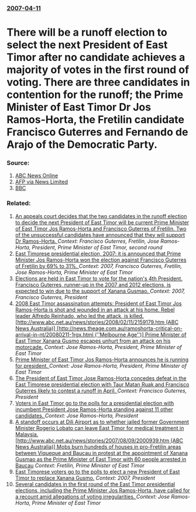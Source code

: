 ### [2007-04-11](/news/2007/04/11/index.md)

#  There will be a runoff election to select the next President of East Timor after no candidate achieves a majority of votes in the first round of voting. There are three candidates in contention for the runoff; the Prime Minister of East Timor Dr Jos Ramos-Horta, the Fretilin candidate Francisco Guterres and Fernando de Arajo of the Democratic Party. 




### Source:

1. [ABC News Online](http://www.abc.net.au/news/newsitems/200704/s1894346.htm)
2. [AFP via News Limited](http://www.news.com.au/story/0,10117,21538800-401,00.html)
3. [BBC](http://news.bbc.co.uk/2/hi/asia-pacific/6543685.stm)

### Related:

1. [ An appeals court decides that the two candidates in the runoff election to decide the next President of East Timor will be current Prime Minister of East Timor Jos Ramos-Horta and Francisco Guterres of Fretilin. Two of the unsuccessful candidates have announced that they will support Dr Ramos-Horta. ](/news/2007/04/21/an-appeals-court-decides-that-the-two-candidates-in-the-runoff-election-to-decide-the-next-president-of-east-timor-will-be-current-prime-mi.md) _Context: Francisco Guterres, Fretilin, Jose Ramos-Horta, President, Prime Minister of East Timor, second round_
2. [ East Timorese presidential election, 2007: it is announced that Prime Minister Jos Ramos-Horta won the election against Francisco Guterres of Fretilin by 69% to 31%. ](/news/2007/05/11/east-timorese-presidential-election-2007-it-is-announced-that-prime-minister-jose-ramos-horta-won-the-election-against-francisco-guterres.md) _Context: 2007, Francisco Guterres, Fretilin, Jose Ramos-Horta, Prime Minister of East Timor_
3. [Elections are held in East Timor to vote for the nation's 4th President. Francisco Guterres, runner-up in the 2007 and 2012 elections, is expected to win due to the support of Xanana Gusmao. ](/news/2017/03/20/elections-are-held-in-east-timor-to-vote-for-the-nation-s-4th-president-francisco-guterres-runner-up-in-the-2007-and-2012-elections-is-ex.md) _Context: 2007, Francisco Guterres, President_
4. [ 2008 East Timor assassination attempts:  President of East Timor Jos Ramos-Horta is shot and wounded in an attack at his home. Rebel leader Alfredo Reinhado, who led the attack, is killed. [http://www.abc.net.au/news/stories/2008/02/11/2159179.htm (ABC News Australia)] [http://news.theage.com.au/ramoshorta-critical-on-arrival-in-nt/20080211-1rgx.html (''Melbourne Age'')] Prime Minister of East Timor Xanana Gusmo escapes unhurt from an attack on his motorcade.](/news/2008/02/11/2008-east-timor-assassination-attempts-p-president-of-east-timor-jose-ramos-horta-is-shot-and-wounded-in-an-attack-at-his-home-rebel-lead.md) _Context: Jose Ramos-Horta, President, Prime Minister of East Timor_
5. [ Prime Minister of East Timor Jos Ramos-Horta announces he is running for president. ](/news/2007/02/25/prime-minister-of-east-timor-jose-ramos-horta-announces-he-is-running-for-president.md) _Context: Jose Ramos-Horta, President, Prime Minister of East Timor_
6. [The President of East Timor Jose Ramos-Horta concedes defeat in the East Timorese presidential election with Taur Matan Ruak and Francisco Guterres likely to contest a runoff in April. ](/news/2012/03/19/the-president-of-east-timor-josa-c-ramos-horta-concedes-defeat-in-the-east-timorese-presidential-election-with-taur-matan-ruak-and-francisco.md) _Context: Francisco Guterres, President_
7. [Voters in East Timor go to the polls for a presidential election with incumbent President Jose Ramos-Horta standing against 11 other candidates. ](/news/2012/03/17/voters-in-east-timor-go-to-the-polls-for-a-presidential-election-with-incumbent-president-jose-ramos-horta-standing-against-11-other-candida.md) _Context: Jose Ramos-Horta, President_
8. [  A standoff occurs at Dili Airport as to whether jailed former Government Minister Rogerio Lobato can leave East Timor for medical treatment in Malaysia. [http://www.abc.net.au/news/stories/2007/08/09/2000939.htm (ABC News Australia)] Mobs burn hundreds of houses in pro-Fretilin areas between Viqueque and Baucau in protest at the appointment of Xanana Gusmao as the Prime Minister of East Timor with 60 people arrested in Baucau](/news/2007/08/9/a-standoff-occurs-at-dili-airport-as-to-whether-jailed-former-government-minister-rogerio-lobato-can-leave-east-timor-for-medical-treatmen.md) _Context: Fretilin, Prime Minister of East Timor_
9. [ East Timorese voters go to the polls to elect a new President of East Timor to replace Xanana Gusmo.](/news/2007/04/9/east-timorese-voters-go-to-the-polls-to-elect-a-new-president-of-east-timor-to-replace-xanana-gusmao.md) _Context: 2007, President_
10. [ Several candidates in the first round of the East Timor presidential elections, including the Prime Minister Jos Ramos-Horta, have called for a recount amid allegations of voting irregularities. ](/news/2007/04/12/several-candidates-in-the-first-round-of-the-east-timor-presidential-elections-including-the-prime-minister-jose-ramos-horta-have-called.md) _Context: Jose Ramos-Horta, Prime Minister of East Timor_
